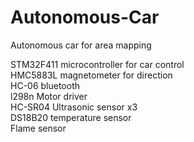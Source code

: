 # Autonomous-Car
Autonomous car for area mapping

STM32F411 microcontroller for car control\
HMC5883L magnetometer for direction\
HC-06 bluetooth\
l298n Motor driver\
HC-SR04 Ultrasonic sensor x3\
DS18B20 temperature sensor\
Flame sensor

